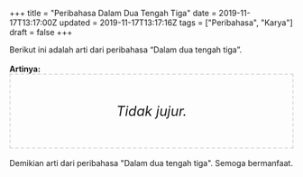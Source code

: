 +++
title = "Peribahasa Dalam Dua Tengah Tiga"
date = 2019-11-17T13:17:00Z
updated = 2019-11-17T13:17:16Z
tags = ["Peribahasa", "Karya"]
draft = false
+++

<div dir="ltr" style="text-align: left;" trbidi="on"><div style="text-align: justify;">Berikut ini adalah arti dari peribahasa “Dalam dua tengah tiga”.</div><br /><div style="text-align: justify;"><b>Artinya:</b></div><div style="border: 2px dashed #ddd; font-size: 24px; height: auto; margin: 0 auto; padding: 50px; text-align: center; width: auto;"><i>Tidak jujur.</i></div><br /><div style="text-align: justify;">Demikian arti dari peribahasa "Dalam dua tengah tiga". Semoga bermanfaat.</div></div>
